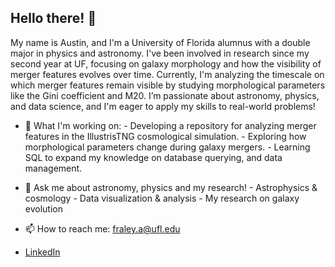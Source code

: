 ## Hello there! 👋

<!--**FraleyA/FraleyA** is a ✨ _special_ ✨ repository because its `README.md` (this file) appears on your GitHub profile.-->

My name is Austin, and I'm a University of Florida alumnus with a double major in physics and astronomy.
I've been involved in research since my second year at UF, focusing on galaxy morphology and how the visibility of merger features evolves over time. 
Currently, I'm analyzing the timescale on which merger features remain visible by studying morphological parameters like the Gini coefficient and M20.
I’m passionate about astronomy, physics, and data science, and I'm eager to apply my skills to real-world problems!

- 🔭 What I'm working on: 
      - Developing a repository for analyzing merger features in the IllustrisTNG cosmological simulation.
      - Exploring how morphological parameters change during galaxy mergers.
      - Learning SQL to expand my knowledge on database querying, and data management.
      
- 💬 Ask me about astronomy, physics and my research!
      - Astrophysics & cosmology
      - Data visualization & analysis
      - My research on galaxy evolution
      
- 📫 How to reach me: fraley.a@ufl.edu
- [LinkedIn](https://www.linkedin.com/in/austin-fraley-429647344/)
